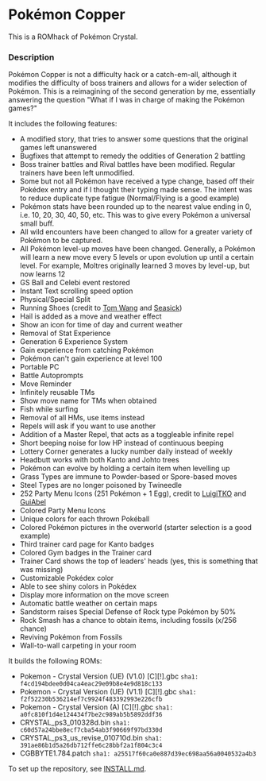 # Pokémon Copper

This is a ROMhack of Pokémon Crystal.

### Description

Pokémon Copper is not a difficulty hack or a catch-em-all, although it modifies the difficulty of boss trainers and allows for a wider selection of Pokémon. This is a reimagining of the second generation by me, essentially answering the question "What if I was in charge of making the Pokémon games?"

It includes the following features:
- A modified story, that tries to answer some questions that the original games left unanswered
- Bugfixes that attempt to remedy the oddities of Generation 2 battling
- Boss trainer battles and Rival battles have been modified. Regular trainers have been left unmodified.
- Some but not all Pokémon have received a type change, based off their Pokédex entry and if I thought their typing made sense. The intent was to reduce duplicate type fatigue (Normal/Flying is a good example)
- Pokémon stats have been rounded up to the nearest value ending in 0, i.e. 10, 20, 30, 40, 50, etc. This was to give every Pokémon a universal small buff.
- All wild encounters have been changed to allow for a greater variety of Pokémon to be captured.
- All Pokémon level-up moves have been changed. Generally, a Pokémon will learn a new move every 5 levels or upon evolution up until a certain level. For example, Moltres originally learned 3 moves by level-up, but now learns 12
- GS Ball and Celebi event restored
- Instant Text scrolling speed option
- Physical/Special Split
- Running Shoes (credit to [Tom Wang](https://github.com/froyomuffin) and [Seasick](https://github.com/SeasickShore))
- Hail is added as a move and weather effect
- Show an icon for time of day and current weather
- Removal of Stat Experience
- Generation 6 Experience System
- Gain experience from catching Pokémon
- Pokémon can't gain experience at level 100
- Portable PC
- Battle Autoprompts
- Move Reminder
- Infinitely reusable TMs
- Show move name for TMs when obtained
- Fish while surfing
- Removal of all HMs, use items instead
- Repels will ask if you want to use another
- Addition of a Master Repel, that acts as a toggleable infinite repel
- Short beeping noise for low HP instead of continuous beeping
- Lottery Corner generates a lucky number daily instead of weekly
- Headbutt works with both Kanto and Johto trees
- Pokémon can evolve by holding a certain item when levelling up
- Grass Types are immune to Powder-based or Spore-based moves
- Steel Types are no longer poisoned by Twineedle
- 252 Party Menu Icons (251 Pokémon + 1 Egg), credit to [LuigiTKO](https://twitter.com/LuigiTKO) and [GuiAbel](https://twitter.com/guiabel/)
- Colored Party Menu Icons
- Unique colors for each thrown Pokéball
- Colored Pokémon pictures in the overworld (starter selection is a good example)
- Third trainer card page for Kanto badges
- Colored Gym badges in the Trainer card
- Trainer Card shows the top of leaders' heads (yes, this is something that was missing)
- Customizable Pokédex color
- Able to see shiny colors in Pokédex
- Display more information on the move screen
- Automatic battle weather on certain maps
- Sandstorm raises Special Defense of Rock type Pokémon by 50%
- Rock Smash has a chance to obtain items, including fossils (x/256 chance)
- Reviving Pokémon from Fossils
- Wall-to-wall carpeting in your room

It builds the following ROMs:

- Pokemon - Crystal Version (UE) (V1.0) [C][!].gbc `sha1: f4cd194bdee0d04ca4eac29e09b8e4e9d818c133`
- Pokemon - Crystal Version (UE) (V1.1) [C][!].gbc `sha1: f2f52230b536214ef7c9924f483392993e226cfb`
- Pokemon - Crystal Version (A) [C][!].gbc `sha1: a0fc810f1d4e124434f7be2c989ab5b5892ddf36`
- CRYSTAL_ps3_010328d.bin `sha1: c60d57a24bbe8ecf7cba54ab3f90669f97bd330d`
- CRYSTAL_ps3_us_revise_010710d.bin `sha1: 391ae86b1d5a26db712ffe6c28bbf2a1f804c3c4`
- CGBBYTE1.784.patch `sha1: a25517f60ca0e887d39ec698aa56a0040532a4b3`

To set up the repository, see [INSTALL.md](INSTALL.md).
